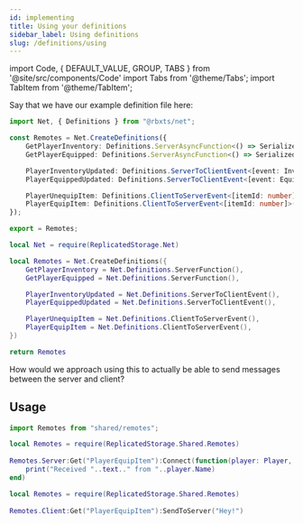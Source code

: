 ```yaml
---
id: implementing
title: Using your definitions
sidebar_label: Using definitions
slug: /definitions/using
---
```

import Code, { DEFAULT_VALUE, GROUP, TABS } from '@site/src/components/Code'
import Tabs from '@theme/Tabs';
import TabItem from '@theme/TabItem';

Say that we have our example definition file here:

<Tabs defaultValue={DEFAULT_VALUE} groupId={GROUP} values={TABS}>
  <TabItem value="ts">

```ts title="shared/remotes.ts"
import Net, { Definitions } from "@rbxts/net";

const Remotes = Net.CreateDefinitions({
    GetPlayerInventory: Definitions.ServerAsyncFunction<() => SerializedPlayerInventory>(),
    GetPlayerEquipped: Definitions.ServerAsyncFunction<() => SerializedPlayerEquipped>(),

    PlayerInventoryUpdated: Definitions.ServerToClientEvent<[event: InventoryUpdatedEvent]>(),
    PlayerEquippedUpdated: Definitions.ServerToClientEvent<[event: EquippedUpdatedEvent]>(),

    PlayerUnequipItem: Definitions.ClientToServerEvent<[itemId: number]>(),
    PlayerEquipItem: Definitions.ClientToServerEvent<[itemId: number]>(),
});

export = Remotes;
```

  </TabItem>
  <TabItem value="luau">

```lua title="src/shared/remotes.lua"
local Net = require(ReplicatedStorage.Net)

local Remotes = Net.CreateDefinitions({
    GetPlayerInventory = Net.Definitions.ServerFunction(),
    GetPlayerEquipped = Net.Definitions.ServerFunction(),

    PlayerInventoryUpdated = Net.Definitions.ServerToClientEvent(),
    PlayerEquippedUpdated = Net.Definitions.ServerToClientEvent(),

    PlayerUnequipItem = Net.Definitions.ClientToServerEvent(),
    PlayerEquipItem = Net.Definitions.ClientToServerEvent(),
})

return Remotes
```

  </TabItem>
</Tabs>

How would we approach using this to actually be able to send messages between the server and client?

## Usage
<Tabs defaultValue={DEFAULT_VALUE} groupId={GROUP} values={TABS}>
  <TabItem value="ts">

```ts title="server/main.server.ts"
import Remotes from "shared/remotes";
```

  </TabItem>
  <TabItem value="luau">

```lua title="src/server/main.server.lua"
local Remotes = require(ReplicatedStorage.Shared.Remotes)
    
Remotes.Server:Get("PlayerEquipItem"):Connect(function(player: Player, text: string)
    print("Received "..text.." from "..player.Name)
end)
```

```lua title="src/client/test.client.lua"
local Remotes = require(ReplicatedStorage.Shared.Remotes)
    
Remotes.Client:Get("PlayerEquipItem"):SendToServer("Hey!")
```

  </TabItem>
</Tabs>
